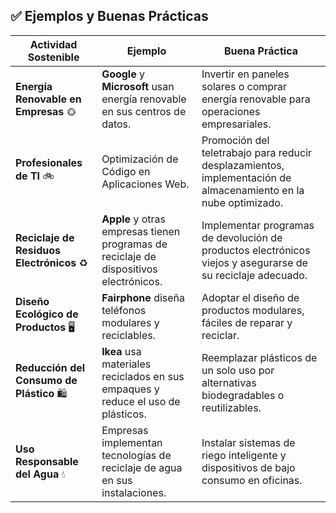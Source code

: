 ## :white_check_mark: Ejemplos y Buenas Prácticas

| **Actividad Sostenible**                    | **Ejemplo**                                                                                       | **Buena Práctica**                                                                                                                                                        |
|--------------------------------------------|---------------------------------------------------------------------------------------------------|-------------------------------------------------------------------------------------------------------------------------------------------------------------------------|
| **Energía Renovable en Empresas** 🌞         | **Google** y **Microsoft** usan energía renovable en sus centros de datos.                         | Invertir en paneles solares o comprar energía renovable para operaciones empresariales.                                                                                  |
| **Profesionales de TI** 🚲                | Optimización de Código en Aplicaciones Web.                              | Promoción del teletrabajo para reducir desplazamientos, implementación de almacenamiento en la nube optimizado.                                                               |
| **Reciclaje de Residuos Electrónicos** ♻️   | **Apple** y otras empresas tienen programas de reciclaje de dispositivos electrónicos.             | Implementar programas de devolución de productos electrónicos viejos y asegurarse de su reciclaje adecuado.                                                             |
| **Diseño Ecológico de Productos** 🖥️        | **Fairphone** diseña teléfonos modulares y reciclables.                                            | Adoptar el diseño de productos modulares, fáciles de reparar y reciclar.                                                                                               |
| **Reducción del Consumo de Plástico** 🛍️   | **Ikea** usa materiales reciclados en sus empaques y reduce el uso de plásticos.                    | Reemplazar plásticos de un solo uso por alternativas biodegradables o reutilizables.                                                                                     |
| **Uso Responsable del Agua** 💧             | Empresas implementan tecnologías de reciclaje de agua en sus instalaciones.                        | Instalar sistemas de riego inteligente y dispositivos de bajo consumo en oficinas.                                                                                       |
